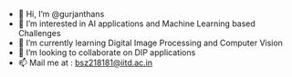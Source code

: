 - 👋 Hi, I’m @gurjanthans
- 👀 I’m interested in AI applications and Machine Learning based Challenges
- 🌱 I’m currently learning Digital Image Processing and Computer Vision
- 💞️ I’m looking to collaborate on DIP applications
- 📫 Mail me at : bsz218181@iitd.ac.in

<!---
gurjanthans/gurjanthans is a ✨ special ✨ repository because its `README.md` (this file) appears on your GitHub profile.
You can click the Preview link to take a look at your changes.
--->
